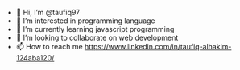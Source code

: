 - 👋 Hi, I’m @taufiq97
- 👀 I’m interested in programming language
- 🌱 I’m currently learning javascript programming
- 💞️ I’m looking to collaborate on web development
- 📫 How to reach me https://www.linkedin.com/in/taufiq-alhakim-124aba120/

<!---
taufiq97/taufiq97 is a ✨ special ✨ repository because its `README.md` (this file) appears on your GitHub profile.
You can click the Preview link to take a look at your changes.
--->
